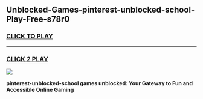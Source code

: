 
## Unblocked-Games-pinterest-unblocked-school-Play-Free-s78r0
<h3>
<a href="https://premium76.site?title=pinterest-unblocked-school&ref=20M">CLICK TO PLAY</a></h3>
<hr>

<h3>
<a href="https://premium76.site?title=pinterest-unblocked-school&ref=20M">CLICK 2 PLAY</a>
  
</h3>

<a href="https://premium76.site?title=pinterest-unblocked-school&ref=19M"><img src="https://clearcache.store/games.png"></a>


**pinterest-unblocked-school games unblocked: Your Gateway to Fun and Accessible Online Gaming**
